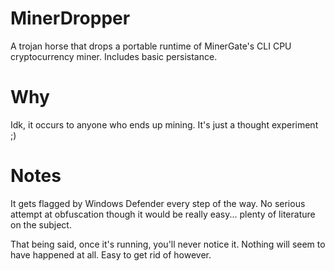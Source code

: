 # MinerDropper

A trojan horse that drops a portable runtime of MinerGate's CLI CPU cryptocurrency miner. Includes basic persistance.

# Why

Idk, it occurs to anyone who ends up mining. It's just a thought experiment ;) 

# Notes

It gets flagged by Windows Defender every step of the way. No serious attempt at obfuscation though it would be really easy...
plenty of literature on the subject.

That being said, once it's running, you'll never notice it. Nothing will seem to have happened at all. Easy to get rid of however. 
